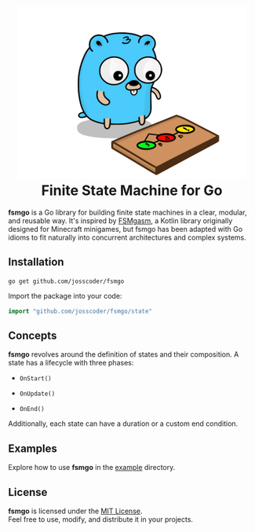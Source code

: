 <div align="center">
	<h1><img alt="fsmgo logo" src="/images/logo.png" height="350" /><br />
		Finite State Machine for Go
	</h1>
</div>

**fsmgo** is a Go library for building finite state machines in a clear, modular, and reusable way. It's inspired by [FSMgasm](https://github.com/Minikloon/FSMgasm), a Kotlin library originally designed for Minecraft minigames, but fsmgo has been adapted with Go idioms to fit naturally into concurrent architectures and complex systems.


## Installation

```shell
go get github.com/josscoder/fsmgo
```

Import the package into your code:

```go
import "github.com/josscoder/fsmgo/state"
```

## Concepts
**fsmgo** revolves around the definition of states and their composition. A state has a lifecycle with three phases:

- `OnStart()`


- `OnUpdate()`


- `OnEnd()`

Additionally, each state can have a duration or a custom end condition.

## Examples
Explore how to use **fsmgo** in the [example](https://github.com/Josscoder/fsmgo/tree/master/example) directory.

## License
**fsmgo** is licensed under the [MIT License](./LICENSE).  
Feel free to use, modify, and distribute it in your projects.